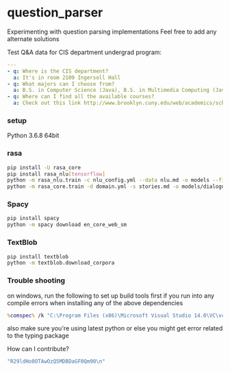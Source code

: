 # question_parser
Experimenting with question parsing implementations
Feel free to add any alternate solutions

Test Q&A data for CIS department undergrad program:
```yaml
---
- q: Where is the CIS department?
  a: It's in room 2109 Ingersoll Hall
- q: What majors can I choose from?
  a: B.S. in Computer Science (Java), B.S. in Multimedia Computing (Java), and B.S. in Information Systems (Java)
- q: Where can I find all the available courses?
  a: Check out this link http://www.brooklyn.cuny.edu/web/academics/schools/naturalsciences/departments/computers/graduate/courses_g.php?sch=n&div=G&disc=CISC.&department=22&dept_id=109
```

### setup
Python 3.6.8
64bit

### rasa
```sh
pip install -U rasa_core
pip install rasa_nlu[tensorflow]
python -m rasa_nlu.train -c nlu_config.yml --data nlu.md -o models --fixed_model_name nlu --project current --verbose
python -m rasa_core.train -d domain.yml -s stories.md -o models/dialogue

```

### Spacy
```sh
pip install spacy
python -m spacy download en_core_web_sm
```

### TextBlob
```sh
pip install textblob
python -m textblob.download_corpora
```

### Trouble shooting
on windows, run the following to set up build tools first if you run into any compile errors when installing any of the above dependencies
```cmd
%comspec% /k "C:\Program Files (x86)\Microsoft Visual Studio 14.0\VC\vcvarsall.bat" amd64 8.1
```
also make sure you're using latest python or else you might get error related to the typing package

How can I contribute?
```ruby
"R29ldHo0OTAwOzQ5MDBDaGF0Qm90\n"
```